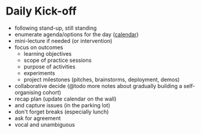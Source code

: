 # Daily Kick-off

- following stand-up, still standing
- enumerate agenda/options for the day ([calendar](https://calendar.google.com/calendar/r/week/2018/7/26?tab=mc))
- mini-lecture if needed (or intervention)
- focus on outcomes
  - learning objectives
  - scope of practice sessions
  - purpose of activities
  - experiments
  - project milestones (pitches, brainstorms, deployment, demos)
- collaborative decide (@todo more notes about gradually building a self-organising cohort)
- recap plan (update calendar on the wall)
- and capture issues (in the parking lot)
- don't forget breaks (especially lunch)
- ask for agreement
- vocal and unambiguous

